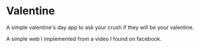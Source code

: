 # Valentine

A simple valentine's day app to ask your crush if they will be your valentine.

A simple web I implemented from a video I found on facebook.
